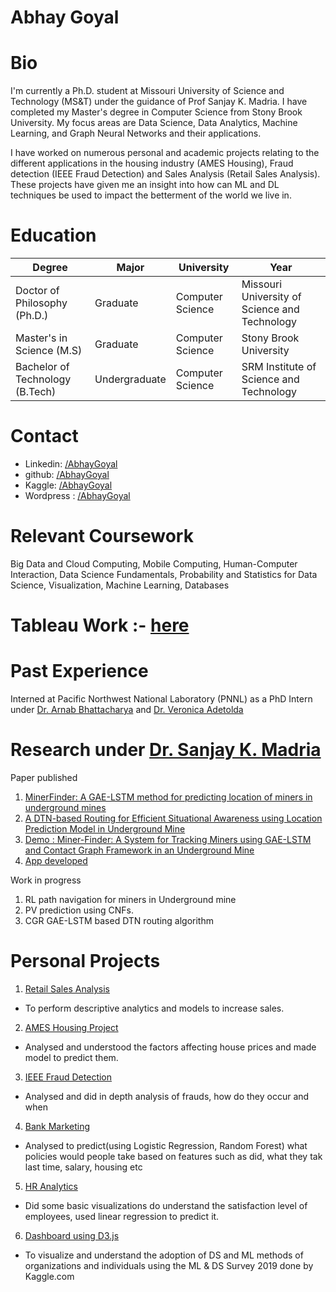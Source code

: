 # Abhay Goyal
# Bio
I'm currently a Ph.D. student at Missouri University of Science and Technology (MS&T) under the guidance of Prof Sanjay K. Madria. I have completed my Master's degree in Computer Science from Stony Brook University. My focus areas are Data Science, Data Analytics, Machine Learning, and Graph Neural Networks and their applications.

I have worked on numerous personal and academic projects relating to the different applications in the housing industry (AMES Housing), Fraud detection (IEEE Fraud Detection) and Sales Analysis (Retail Sales Analysis). These projects have given me an insight into how can ML and DL techniques be used to impact the betterment of the world we live in.

# Education

Degree| Major   |University   | Year
|---|---|---|---|
Doctor of Philosophy (Ph.D.) | Graduate | Computer Science | Missouri University of Science and Technology | 2021-2025
Master's in Science (M.S) | Graduate |Computer Science   |Stony Brook University| 2019-2021
Bachelor of Technology (B.Tech) | Undergraduate |Computer Science   |SRM Institute of Science and Technology| 2015-19

# Contact
* Linkedin: [/AbhayGoyal](https://www.linkedin.com/in/abhay-goyal-at-work)
* github: [/AbhayGoyal](https://www.github.com/AbhayGoyal/)
* Kaggle: [/AbhayGoyal](https://www.kaggle.com/golion)
* Wordpress : [/AbhayGoyal](https://www.abhaygoyal.wordpress.com)

# Relevant Coursework
Big Data and Cloud Computing, Mobile Computing, Human-Computer Interaction, Data Science Fundamentals, Probability and Statistics for Data Science, Visualization, Machine Learning, Databases

# Tableau Work :- [here](https://public.tableau.com/profile/abhay2071#!/?newProfile=&activeTab=0)

# Past Experience 
Interned at Pacific Northwest National Laboratory (PNNL) as a PhD Intern under [Dr. Arnab Bhattacharya]() and [Dr. Veronica Adetolda]() 
  
# Research under [Dr. Sanjay K. Madria](https://web.mst.edu/cswebdb/about.html)
Paper published
1. [MinerFinder: A GAE-LSTM method for predicting location of miners in underground mines](https://dl.acm.org/doi/abs/10.1145/3557915.3561024)
2. [A DTN-based Routing for Efficient Situational Awareness using Location Prediction Model in Underground Mine](https://dl.acm.org/doi/abs/10.1145/3571306.3571439)
3. [Demo : Miner-Finder: A System for Tracking Miners using GAE-LSTM and Contact Graph Framework in an Underground Mine](https://dl.acm.org/doi/abs/10.1145/3616390.3618290)
4. [App developed]([https://drive.google.com/file/d/1L9wq68fOX6wUJYon6hObCd9YDvM6riGn/view](https://drive.google.com/file/d/1bfZIMOEmLcOtKkm5j6hAyqeKXAxFLyhs/view?usp=sharing))
   
Work in progress
1. RL path navigation for miners in Underground mine
2. PV prediction using CNFs.
3. CGR GAE-LSTM based DTN routing algorithm
  

# Personal Projects
1. [Retail Sales Analysis](https://github.com/AbhayGoyal/Retail-Sales_Analysis)
  * To perform descriptive analytics and models to increase sales.
2. [AMES Housing Project](https://www.kaggle.com/golion/dsf-2/)
  * Analysed and understood the factors affecting house prices and made model to predict them.
3. [IEEE Fraud Detection](https://www.kaggle.com/golion/abhaygoyal-dsf)
  * Analysed and did in depth analysis of frauds, how do they occur and when
4. [Bank Marketing](https://github.com/AbhayGoyal/Bank_Marketing/)
  * Analysed to predict(using Logistic Regression, Random Forest) what policies would people take based on features such as did, what they tak last time, salary, housing etc
5. [HR Analytics](https://github.com/AbhayGoyal/HR-Analytics/)
  * Did some basic visualizations do understand the satisfaction level of employees, used linear regression to predict it.
6. [Dashboard using D3.js](https://github.com/AbhayGoyal/HR-Analytics/)
  * To visualize and understand the adoption of DS and ML methods of organizations and individuals using the ML & DS Survey 2019 
  done by Kaggle.com



  
